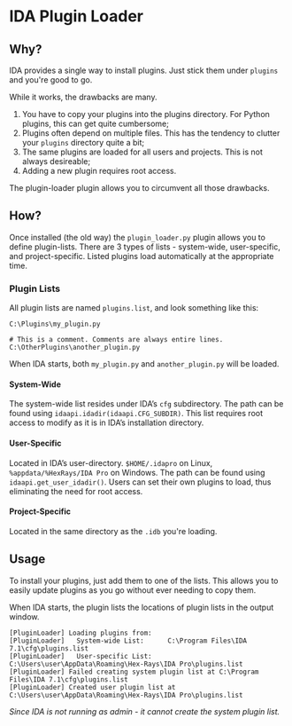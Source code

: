# IDA Plugin Loader
## Why?

IDA provides a single way to install plugins. Just stick them under `plugins` and you're good to go.

While it works, the drawbacks are many.

1. You have to copy your plugins into the plugins directory. For Python plugins, this can get quite cumbersome;
2. Plugins often depend on multiple files. This has the tendency to clutter your `plugins` directory quite a bit;
3. The same plugins are loaded for all users and projects. This is not always desireable;
4. Adding a new plugin requires root access.

The plugin-loader plugin allows you to circumvent all those drawbacks.

## How?

Once installed (the old way) the `plugin_loader.py` plugin allows you to define plugin-lists. There are 3 types of lists - system-wide, user-specific, and project-specific. Listed plugins load automatically at the appropriate time.

### Plugin Lists

All plugin lists are named `plugins.list`, and look something like this:

```
C:\Plugins\my_plugin.py

# This is a comment. Comments are always entire lines.
C:\OtherPlugins\another_plugin.py
```

When IDA starts, both `my_plugin.py` and `another_plugin.py` will be loaded.

#### System-Wide

The system-wide list resides under IDA’s `cfg` subdirectory. The path can be found using `idaapi.idadir(idaapi.CFG_SUBDIR)`. This list requires root access to modify as it is in IDA’s installation directory.

#### User-Specific

Located in IDA’s user-directory. `$HOME/.idapro` on Linux, `%appdata/%HexRays/IDA Pro` on Windows. The path can be found using `idaapi.get_user_idadir()`. Users can set their own plugins to load, thus eliminating the need for root access.

#### Project-Specific

Located in the same directory as the `.idb` you're loading.



## Usage

To install your plugins, just add them to one of the lists. This allows you to easily update plugins as you go without ever needing to copy them.

When IDA starts, the plugin lists the locations of plugin lists in the output window.

```
[PluginLoader] Loading plugins from:
[PluginLoader]   System-wide List:      C:\Program Files\IDA 7.1\cfg\plugins.list
[PluginLoader]   User-specific List:    C:\Users\user\AppData\Roaming\Hex-Rays\IDA Pro\plugins.list
[PluginLoader] Failed creating system plugin list at C:\Program Files\IDA 7.1\cfg\plugins.list
[PluginLoader] Created user plugin list at C:\Users\user\AppData\Roaming\Hex-Rays\IDA Pro\plugins.list
```
_Since IDA is not running as admin - it cannot create the system plugin list._

